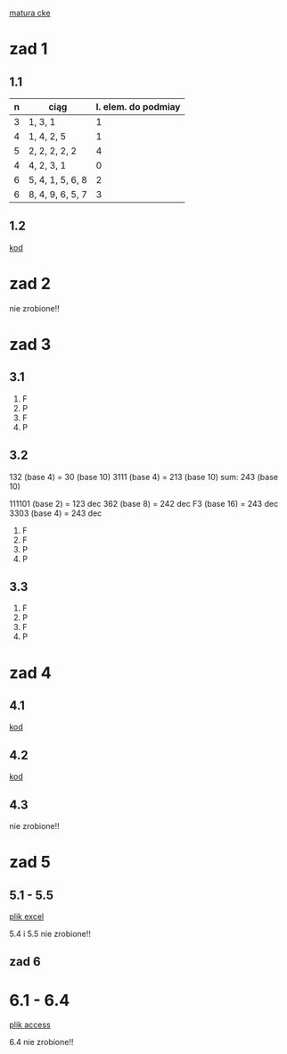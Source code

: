 [matura cke](https://arkusze.pl/maturalne/informatyka-2022-maj-matura-rozszerzona.pdf)

# zad 1
## 1.1
| n | ciąg             | l. elem. do podmiay |
|---|------------------|---------------------|
| 3 | 1, 3, 1          | 1                   |
| 4 | 1, 4, 2, 5       | 1                   |
| 5 | 2, 2, 2, 2, 2    | 4                   |
| 4 | 4, 2, 3, 1       | 0                   |
| 6 | 5, 4, 1, 5, 6, 8 | 2                   |
| 6 | 8, 4, 9, 6, 5, 7 | 3                   |

## 1.2
[kod](cz1/1/1_2.cpp)


# zad 2
nie zrobione!!


# zad 3
## 3.1
1. F
2. P
3. F
4. P

## 3.2
132 (base 4) = 30 (base 10)
3111 (base 4) = 213 (base 10)
sum: 243 (base 10)

111101 (base 2) = 123 dec
362 (base 8) = 242 dec
F3 (base 16) = 243 dec
3303 (base 4) = 243 dec

1. F
2. F
3. P
4. P

## 3.3
1. F
2. P
3. F
4. P


# zad 4
## 4.1
[kod](cz2/4/4_1.cpp)

## 4.2
[kod](cz2/4/4_2.cpp)

## 4.3
nie zrobione!!


# zad 5
## 5.1 - 5.5
[plik excel](cz2/5/soki.xlsx)

5.4 i 5.5 nie zrobione!!


## zad 6
# 6.1 - 6.4
[plik access](cz2/6/systemKontroliDostepu.accdb)

6.4 nie zrobione!!